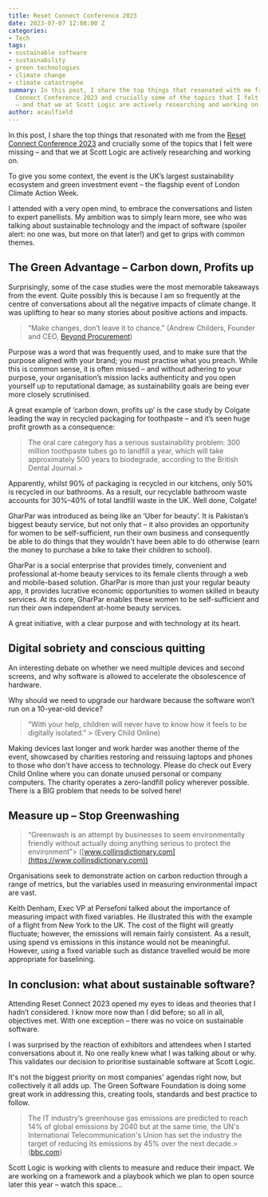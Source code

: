 ```yaml
---
title: Reset Connect Conference 2023
date: 2023-07-07 12:08:00 Z
categories:
- Tech
tags:
- sustainable software
- sustainability
- green technologies
- climate change
- climate catastrophe
summary: In this post, I share the top things that resonated with me from the Reset
  Connect Conference 2023 and crucially some of the topics that I felt were missing
  – and that we at Scott Logic are actively researching and working on.
author: acaulfield
---
```


In this post, I share the top things that resonated with me from the [Reset Connect Conference 2023](https://www.reset-connect.com/) and crucially some of the topics that I felt were missing – and that we at Scott Logic are actively researching and working on.

To give you some context, the event is the UK’s largest sustainability ecosystem and green investment event – the flagship event of London Climate Action Week.

I attended with a very open mind, to embrace the conversations and listen to expert panellists. My ambition was to simply learn more, see who was talking about sustainable technology and the impact of software (spoiler alert: no one was, but more on that later!) and get to grips with common themes.

## The Green Advantage – Carbon down, Profits up

Surprisingly, some of the case studies were the most memorable takeaways from the event. Quite possibly this is because I am so frequently at the centre of conversations about all the negative impacts of climate change. It was uplifting to hear so many stories about positive actions and impacts.

> “Make changes, don’t leave it to chance.”
> \(Andrew Childers, Founder and CEO, [Beyond Procurement](https://beyondprocurement.co.uk/))

Purpose was a word that was frequently used, and to make sure that the purpose aligned with your brand; you must practise what you preach. While this is common sense, it is often missed – and without adhering to your purpose, your organisation’s mission lacks authenticity and you open yourself up to reputational damage, as sustainability goals are being ever more closely scrutinised.

A great example of ‘carbon down, profits up’ is the case study by Colgate leading the way in recycled packaging for toothpaste – and it’s seen huge profit growth as a consequence:

> The oral care category has a serious sustainability problem: 300 million toothpaste tubes go to landfill a year, which will take approximately 500 years to biodegrade, according to the British Dental Journal.>

Apparently, whilst 90% of packaging is recycled in our kitchens, only 50% is recycled in our bathrooms. As a result, our recyclable bathroom waste accounts for 30%–40% of total landfill waste in the UK. Well done, Colgate!

GharPar was introduced as being like an ‘Uber for beauty’. It is Pakistan’s biggest beauty service, but not only that – it also provides an opportunity for women to be self-sufficient, run their own business and consequently be able to do things that they wouldn't have been able to do otherwise (earn the money to purchase a bike to take their children to school).

GharPar is a social enterprise that provides timely, convenient and professional at-home beauty services to its female clients through a web and mobile-based solution. GharPar is more than just your regular beauty app, it provides lucrative economic opportunities to women skilled in beauty services. At its core, GharPar enables these women to be self-sufficient and run their own independent at-home beauty services.

A great initiative, with a clear purpose and with technology at its heart.

## Digital sobriety and conscious quitting

An interesting debate on whether we need multiple devices and second screens, and why software is allowed to accelerate the obsolescence of hardware.

Why should we need to upgrade our hardware because the software won’t run on a 10-year-old device?

> “With your help, children will never have to know how it feels to be digitally isolated.” >
> \(Every Child Online)

Making devices last longer and work harder was another theme of the event, showcased by charities restoring and reissuing laptops and phones to those who don't have access to technology. Please do check out Every Child Online where you can donate unused personal or company computers. The charity operates a zero-landfill policy wherever possible. There is a BIG problem that needs to be solved here!

## Measure up – Stop Greenwashing

> “Greenwash is an attempt by businesses to seem environmentally friendly without actually doing anything serious to protect the environment”>
> \([www.collinsdictionary.com](https://www.collinsdictionary.com))

Organisations seek to demonstrate action on carbon reduction through a range of metrics, but the variables used in measuring environmental impact are vast.

Keith Denham, Exec VP at Persefoni talked about the importance of measuring impact with fixed variables. He illustrated this with the example of a flight from New York to the UK. The cost of the flight will greatly fluctuate; however, the emissions will remain fairly consistent. As a result, using spend vs emissions in this instance would not be meaningful. However, using a fixed variable such as distance travelled would be more appropriate for baselining.

## In conclusion: what about sustainable software?

Attending Reset Connect 2023 opened my eyes to ideas and theories that I hadn’t considered. I know more now than I did before; so all in all, objectives met. With one exception – there was no voice on sustainable software.

I was surprised by the reaction of exhibitors and attendees when I started conversations about it. No one really knew what I was talking about or why. This validates our decision to prioritise sustainable software at Scott Logic.

It's not the biggest priority on most companies' agendas right now, but collectively it all adds up. The Green Software Foundation is doing some great work in addressing this, creating tools, standards and best practice to follow.

> The IT industry’s greenhouse gas emissions are predicted to reach 14% of global emissions by 2040 but at the same time, the UN's International Telecommunication's Union has set the industry the target of reducing its emissions by 45% over the next decade.>
> \([bbc.com](https://www.bbc.com/future/article/20200305-why-your-internet-habits-are-not-as-clean-as-you-think))

Scott Logic is working with clients to measure and reduce their impact. We are working on a framework and a playbook which we plan to open source later this year – watch this space…
